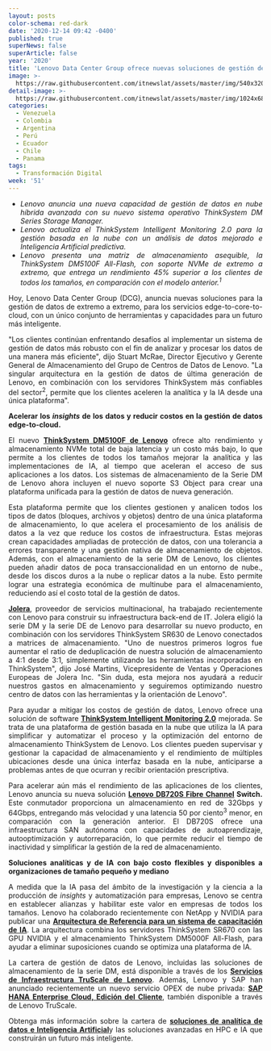 ```yaml
---
layout: posts
color-schema: red-dark
date: '2020-12-14 09:42 -0400'
published: true
superNews: false
superArticle: false
year: '2020'
title: 'Lenovo Data Center Group ofrece nuevas soluciones de gestión de datos '
image: >-
  https://raw.githubusercontent.com/itnewslat/assets/master/img/540x320/banco-de-datos-p.jpg
detail-image: >-
  https://raw.githubusercontent.com/itnewslat/assets/master/img/1024x680/banco-de-datos-g.jpg
categories:
  - Venezuela
  - Colombia
  - Argentina
  - Perú
  - Ecuador
  - Chile
  - Panama
tags:
  - Transformación Digital
week: '51'
---
```

<ul style="text-align: justify;">
	<li><em>Lenovo anuncia una nueva capacidad de gestión de datos en nube híbrida avanzada con su nuevo sistema operativo ThinkSystem DM Series Storage Manager.</em></li>
	<li><em>Lenovo actualiza el ThinkSystem Intelligent Monitoring 2.0 para la gestión basada en la nube con un análisis de datos mejorado e Inteligencia Artificial predictiva. </em></li>
	<li><em>Lenovo presenta una matriz de almacenamiento asequible, la ThinkSystem DM5100F All-Flash, con soporte NVMe de extremo a extremo, que entrega un rendimiento 45% superior a los clientes de todos los tamaños, en comparación con el modelo anterior.<sup>1</sup></em></li>
</ul>
<p style="text-align: justify;">Hoy, Lenovo Data Center Group (DCG), anuncia nuevas soluciones para la gestión de datos de extremo a extremo, para los servicios edge-to-core-to-cloud, con un único conjunto de herramientas y capacidades para un futuro más inteligente.</p>
<p style="text-align: justify;">"Los clientes continúan enfrentando desafíos al implementar un sistema de gestión de datos más robusto con el fin de analizar y procesar los datos de una manera más eficiente", dijo Stuart McRae, Director Ejecutivo y Gerente General de Almacenamiento del Grupo de Centros de Datos de Lenovo. "La singular arquitectura en la gestión de datos de última generación de Lenovo, en combinación con los servidores ThinkSystem más confiables del sector<sup>2</sup>, permite que los clientes aceleren la analítica y la IA desde una única plataforma".</p>
<p style="text-align: justify;"><strong>Acelerar los <em>insights</em> de los datos y reducir costos en la gestión de datos edge-to-cloud.</strong></p>
<p style="text-align: justify;">El nuevo <a href="https://www.lenovo.com/us/en/data-center/storage/unified-storage/thinksystem-dm-series/ThinkSystem-DM-Series-All-Flash-Array/p/WMD00000375"><strong>ThinkSystem DM5100F de Lenovo</strong></a> ofrece alto rendimiento y almacenamiento NVMe total de baja latencia y un costo más bajo, lo que permite a los clientes de todos los tamaños mejorar la analítica y las implementaciones de IA, al tiempo que aceleran el acceso de sus aplicaciones a los datos. Los sistemas de almacenamiento de la Serie DM de Lenovo ahora incluyen el nuevo soporte S3 Object para crear una plataforma unificada para la gestión de datos de nueva generación.</p>
<p style="text-align: justify;">Esta plataforma permite que los clientes gestionen y analicen todos los tipos de datos (bloques, archivos y objetos) dentro de una única plataforma de almacenamiento, lo que acelera el procesamiento de los análisis de datos a la vez que reduce los costos de infraestructura. Estas mejoras crean capacidades ampliadas de protección de datos, con una tolerancia a errores transparente y una gestión nativa de almacenamiento de objetos. Además, con el almacenamiento de la serie DM de Lenovo, los clientes pueden añadir datos de poca transaccionalidad en un entorno de nube., desde los discos duros a la nube o replicar datos a la nube. Esto permite lograr una estrategia económica de multinube para el almacenamiento, reduciendo así el costo total de la gestión de datos.</p>
<p style="text-align: justify;"><strong><a href="https://www.lenovo.com/us/en/resources/data-center-solutions/case-studies/jolera/">Jolera</a></strong>, proveedor de servicios multinacional, ha trabajado recientemente con Lenovo para construir su infraestructura back-end de IT. Jolera eligió la serie DM y la serie DE de Lenovo para desarrollar su nuevo producto, en combinación con los servidores ThinkSystem SR630 de Lenovo conectados a matrices de almacenamiento. "Uno de nuestros primeros logros fue aumentar el ratio de deduplicación de nuestra solución de almacenamiento a 4:1 desde 3:1, simplemente utilizando las herramientas incorporadas en ThinkSystem", dijo José Martins, Vicepresidente de Ventas y Operaciones Europeas de Jolera Inc. "Sin duda, esta mejora nos ayudará a reducir nuestros gastos en almacenamiento y seguiremos optimizando nuestro centro de datos con las herramientas y la orientación de Lenovo".</p>
<p style="text-align: justify;">Para ayudar a mitigar los costos de gestión de datos, Lenovo ofrece una solución de software <strong><a href="https://www.lenovo.com/us/en/data-center/storage/storage-area-network/c/storage-area-network">ThinkSystem Intelligent Monitoring 2.0</a></strong> mejorada. Se trata de una plataforma de gestión basada en la nube que utiliza la IA para simplificar y automatizar el proceso y la optimización del entorno de almacenamiento ThinkSystem de Lenovo. Los clientes pueden supervisar y gestionar la capacidad de almacenamiento y el rendimiento de múltiples ubicaciones desde una única interfaz basada en la nube, anticiparse a problemas antes de que ocurran y recibir orientación prescriptiva.</p>
<p style="text-align: justify;">Para acelerar aún más el rendimiento de las aplicaciones de los clientes, Lenovo anuncia su nueva solución <a href="https://www.lenovo.com/us/en/data-center/storage/storage-area-network/c/san-fibre-channel-switches"><strong>Lenovo DB720S Fibre Channel</strong></a><strong> Switch.</strong> Este conmutador proporciona un almacenamiento en red de 32Gbps y 64Gbps, entregando más velocidad y una latencia 50 por ciento<sup>3</sup> menor, en comparación con la generación anterior. El DB720S ofrece una infraestructura SAN autónoma con capacidades de autoaprendizaje, autooptimización y autorreparación, lo que permite reducir el tiempo de inactividad y simplificar la gestión de la red de almacenamiento.</p>
<p style="text-align: justify;"><strong>Soluciones analíticas y de IA con bajo costo flexibles y disponibles a organizaciones de tamaño pequeño y mediano</strong></p>
<p style="text-align: justify;">A medida que la IA pasa del ámbito de la investigación y la ciencia a la producción de <em>insights</em> y automatización para empresas, Lenovo se centra en establecer alianzas y habilitar este valor en empresas de todos los tamaños. Lenovo ha colaborado recientemente con NetApp y NVIDIA para publicar una <strong><a href="https://lenovopress.com/lp1348-entry-level-compute-and-storage-solution-for-ai-training-workloads">Arquitectura de Referencia para un sistema de capacitación de IA</a></strong>. La arquitectura combina los servidores ThinkSystem SR670 con las GPU NVIDIA y el almacenamiento ThinkSystem DM5000F All-Flash, para ayudar a eliminar suposiciones cuando se optimiza una plataforma de IA.</p>
<p style="text-align: justify;">La cartera de gestión de datos de Lenovo, incluidas las soluciones de almacenamiento de la serie DM, está disponible a través de los <strong><a href="https://www.lenovo.com/us/en/data-center/solutions/as-a-service/?cid=us:sem:onzsgz&amp;gclid=COfm4drniu0CFb0KiAkdGAIE1w">Servicios de Infraestructura TruScale de Lenovo</a></strong>. Además, Lenovo y SAP han anunciado recientemente un nuevo servicio OPEX de nube privada: <strong><a href="https://lenovoxperience.com/newsDetail/283yi044hzgcdv7snkrmmx9orxjxop1qmhdbmwwtpgkjsn2u">SAP HANA Enterprise Cloud, Edición del Cliente</a></strong>, también disponible a través de Lenovo TruScale.</p>
<p style="text-align: justify;">Obtenga más información sobre la cartera de <strong><a href="https://www.lenovo.com/us/en/data-center/smarter-way-forward/">soluciones de analítica de datos e Inteligencia Artificial</a></strong>y las soluciones avanzadas en HPC e IA que construirán un futuro más inteligente.</p>
